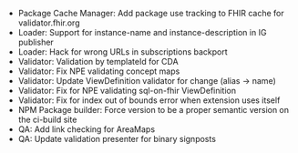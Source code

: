 * Package Cache Manager: Add package use tracking to FHIR cache for validator.fhir.org
* Loader: Support for instance-name and instance-description in IG publisher
* Loader: Hack for wrong URLs in subscriptions backport
* Validator: Validation by templateId for CDA
* Validator: Fix NPE validating concept maps
* Validator: Update ViewDefinition validator for change (alias -> name)
* Validator: Fix for NPE validating sql-on-fhir ViewDefinition
* Validator: Fix for index out of bounds error when extension uses itself
* NPM Package builder: Force version to be a proper semantic version on the ci-build site
* QA: Add link checking for AreaMaps
* QA: Update validation presenter for binary signposts
